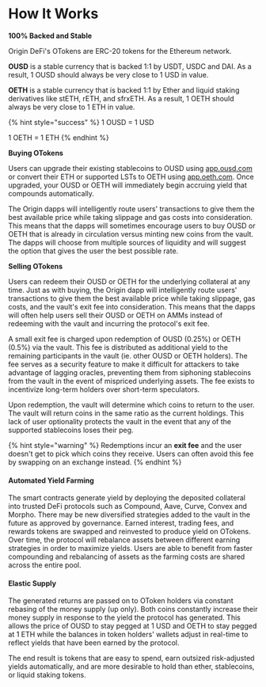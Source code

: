 # How It Works

**100% Backed and Stable**

Origin DeFi's OTokens are ERC-20 tokens for the Ethereum network.

**OUSD** is a stable currency that is backed 1:1 by USDT, USDC and DAI. As a result, 1 OUSD should always be very close to 1 USD in value.&#x20;

**OETH** is a stable currency that is backed 1:1 by Ether and liquid staking derivatives like stETH, rETH, and sfrxETH. As a result, 1 OETH should always be very close to 1 ETH in value.

{% hint style="success" %}
1 OUSD = 1 USD

1 OETH = 1 ETH
{% endhint %}

**Buying OTokens**

Users can upgrade their existing stablecoins to OUSD using [app.ousd.com](https://app.ousd.com) or convert their ETH or supported LSTs to OETH using [app.oeth.com](https://app.oeth.com). Once upgraded, your OUSD or OETH will immediately begin accruing yield that compounds automatically.

The Origin dapps will intelligently route users' transactions to give them the best available price while taking slippage and gas costs into consideration. This means that the dapps will sometimes encourage users to buy OUSD or OETH that is already in circulation versus minting new coins from the vault. The dapps will choose from multiple sources of liquidity and will suggest the option that gives the user the best possible rate.

**Selling OTokens**

Users can redeem their OUSD or OETH for the underlying collateral at any time. Just as with buying, the Origin dapp will intelligently route users' transactions to give them the best available price while taking slippage, gas costs, and the vault's exit fee into consideration. This means that the dapps will often help users sell their OUSD or OETH on AMMs instead of redeeming with the vault and incurring the protocol's exit fee.

A small exit fee is charged upon redemption of OUSD (0.25%) or OETH (0.5%) via the vault. This fee is distributed as additional yield to the remaining participants in the vault (ie. other OUSD or OETH holders). The fee serves as a security feature to make it difficult for attackers to take advantage of lagging oracles, preventing them from siphoning stablecoins from the vault in the event of mispriced underlying assets. The fee exists to incentivize long-term holders over short-term speculators.

Upon redemption, the vault will determine which coins to return to the user. The vault will return coins in the same ratio as the current holdings. This lack of user optionality protects the vault in the event that any of the supported stablecoins loses their peg.

{% hint style="warning" %}
Redemptions incur an **exit fee** and the user doesn't get to pick which coins they receive. Users can often avoid this fee by swapping on an exchange instead.
{% endhint %}

#### A**utomated Yield Farming**

The smart contracts generate yield by deploying the deposited collateral into trusted DeFi protocols such as Compound, Aave, Curve, Convex and Morpho. There may be new diversified strategies added to the vault in the future as approved by governance. Earned interest, trading fees, and rewards tokens are swapped and reinvested to produce yield on OTokens. Over time, the protocol will rebalance assets between different earning strategies in order to maximize yields. Users are able to benefit from faster compounding and rebalancing of assets as the farming costs are shared across the entire pool.

#### **Elastic Supply**

The generated returns are passed on to OToken holders via constant rebasing of the money supply (up only). Both coins constantly increase their money supply in response to the yield the protocol has generated. This allows the price of OUSD to stay pegged at 1 USD and OETH to stay pegged at 1 ETH while the balances in token holders' wallets adjust in real-time to reflect yields that have been earned by the protocol.

The end result is tokens that are easy to spend, earn outsized risk-adjusted yields automatically, and are more desirable to hold than ether, stablecoins, or liquid staking tokens.
